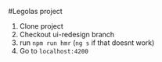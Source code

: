 #Legolas project

1. Clone project
2. Checkout ui-redesign branch
3. run `npm run hmr` (`ng s` if that doesnt work)
4. Go to `localhost:4200`

